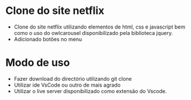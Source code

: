 # Clone do site netflix
  * Clone do site netflix utilizando elementos de html, css e javascript bem como o uso do owlcarousel disponibilizado pela biblioteca jquery.
  * Adicionado botões no menu

# Modo de uso
  * Fazer download do directório utilizando git clone 
  * Utilizar ide VsCode ou outro de mais agrado
  * Utilizar o live server disponibilizado como extensão do Vscode.
